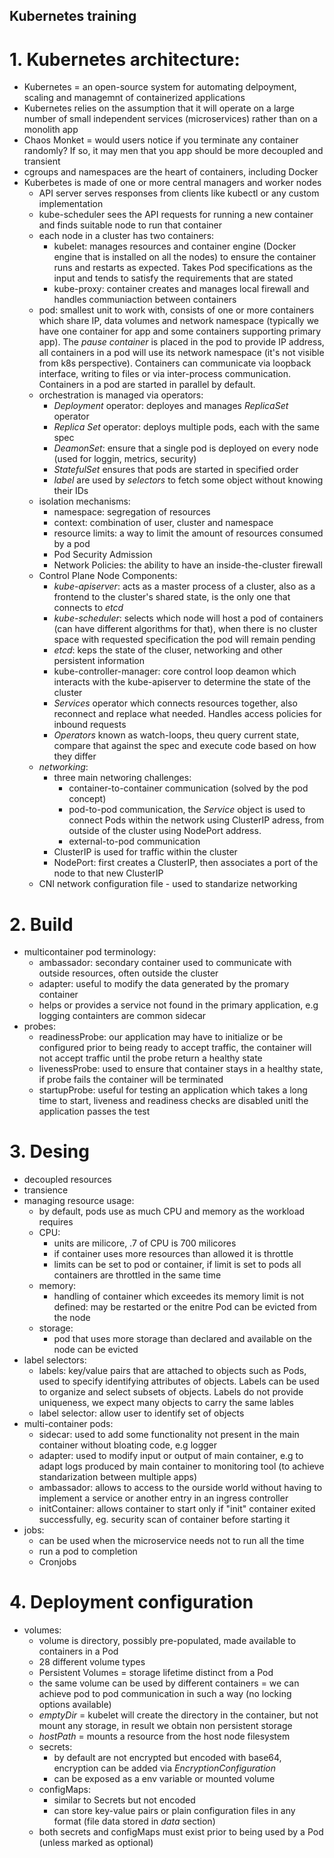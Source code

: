 ## Kubernetes training

# 1. Kubernetes architecture:
 -  Kubernetes = an open-source system for automating delpoyment, scaling and managemnt of containerized applications
 -  Kubernetes relies on the assumption that it will operate on a large number of small independent services (microservices) rather than on a monolith app
 -  Chaos Monket = would users notice if you terminate any container randomly? If so, it may men that you app should be more decoupled and transient
 -  cgroups and namespaces are the heart of containers, including Docker
 -  Kuberbetes is made of one or more central managers and worker nodes
     - API server serves responses from clients like kubectl or any custom implementation
     - kube-scheduler sees the API requests for running a new container and finds suitable node to run that container 
     - each node in a cluster has two containers:
        - kubelet: manages resources and container engine (Docker engine that is installed on all the nodes) to ensure the container runs and restarts as expected. Takes Pod specifications as the input and tends to satisfy the requirements that are stated
        - kube-proxy: container creates and manages local firewall and handles communiaction between containers 
     - pod: smallest unit to work with, consists of one or more containers which share IP, data volumes and network namespace (typically we have one container for app and some containers supporting primary app). The *pause container* is placed in the pod to provide IP address, all containers in a pod will use its network namespace (it's not visible from k8s perspective). Containers can communicate via loopback interface, writing to files or via inter-process communication. 
     Containers in a pod are started in parallel by default. 
     - orchestration is managed via operators:
        - *Deployment* operator: deployes and manages *ReplicaSet* operator
        - *Replica Set* operator: deploys multiple pods, each with the same spec 
        - *DeamonSet*: ensure that a single pod is deployed on every node (used for loggin, metrics, security)
        - *StatefulSet* ensures that pods are started in specified order
        - *label* are used by *selectors* to fetch some object without knowing their IDs
     - isolation mechanisms:
        - namespace: segregation of resources
        - context: combination of user, cluster and namespace
        - resource limits: a way to limit the amount of resources consumed by a pod
        - Pod Security Admission
        - Network Policies: the ability to have an inside-the-cluster firewall
     - Control Plane Node Components:
        - *kube-apiserver*: acts as a master process of a cluster, also as a frontend to the cluster's shared state, is the only one that connects to *etcd*
        - *kube-scheduler*: selects which node will host a pod of containers (can have different algorithms for that), when there is no cluster space with requested specification the pod will remain pending 
        - *etcd*: keps the state of the cluser, networking and other persistent information
        - kube-controller-manager: core control loop deamon which interacts with the kube-apiserver to determine the state of the cluster 
        - *Services* operator which connects resources together, also reconnect and replace what needed. Handles access policies for inbound requests
        - *Operators* known as watch-loops, theu query current state, compare that against the spec and execute code based on how they differ
    - *networking*:
        - three main networing challenges:
            - container-to-container communication (solved by the pod concept)
            - pod-to-pod communication, the *Service* object is used to connect Pods within the network using ClusterIP adress, from outside of the cluster using NodePort address. 
            - external-to-pod communication
        - ClusterIP is used for traffic within the cluster
        - NodePort: first creates a ClusterIP, then associates a port of the node to that new ClusterIP
    - CNI network configuration file - used to standarize networking

# 2. Build
 - multicontainer pod terminology:
    - ambassador: secondary container used to communicate with outside resources, often outside the cluster
    - adapter: useful to modify the data generated by the promary container
    - helps or provides a service not found in the primary application, e.g logging containters are common sidecar
 - probes:
    - readinessProbe: our application may have to initialize or be configured prior to being ready to accept traffic, the container will not accept traffic until the probe return a healthy state
    - livenessProbe: used to ensure that container stays in a healthy state, if probe fails the container will be terminated
    - startupProbe: useful for testing an application which takes a long time to start, liveness and readiness checks are disabled unitl the application passes the test

# 3. Desing
 - decoupled resources
 - transience
 - managing resource usage:
    - by default, pods use as much CPU and memory as the workload requires
    - CPU:
        - units are milicore, .7 of CPU is 700 milicores
        - if container uses more resources than allowed it is throttle 
        - limits can be set to pod or container, if limit is set to pods all containers are throttled in the same time
    - memory:
        - handling of container which exceedes its memory limit is not defined: may be restarted or the enitre Pod can be evicted from the node
    - storage: 
        - pod that uses more storage than declared and available on the node can be evicted
 - label selectors:
    - labels: key/value pairs that are attached to objects such as Pods, used to specify identifying attributes of objects. Labels can be used to organize and select subsets of objects. Labels do not provide uniqueness, we expect many objects to carry the same lables
    - label selector: allow user to identify set of objects
 - multi-container pods:
    - sidecar: used to add some functionality not present in the main container without bloating code, e.g logger
    - adapter: used to modify input or output of main container, e.g to adapt logs produced by main container to monitoring tool (to achieve standarization between multiple apps)
    - ambassador: allows to access to the ourside world without having to implement a service or another entry in an ingress controller
    - initContainer: allows container to start only if "init" container exited successfully, eg. security scan of container before starting it
- jobs:
    - can be used when the microservice needs not to run all the time
    - run a pod to completion
    - Cronjobs

# 4. Deployment configuration
 - volumes:
     - volume is directory, possibly pre-populated, made available to containers in a Pod
     - 28 different volume types
     - Persistent Volumes = storage lifetime distinct from a Pod 
     - the same volume can be used by different containers = we can achieve pod to pod communication in such a way (no locking options available)
     - *emptyDir* = kubelet will create the directory in the container, but not mount any storage, in result we obtain non persistent storage
     - *hostPath* = mounts a resource from the host node filesystem
     - secrets: 
        - by default are not encrypted but encoded with base64, encryption can be added via *EncryptionConfiguration*
        - can be exposed as a env variable or mounted volume
     - configMaps:
        - similar to Secrets but not encoded
        - can store key-value pairs or plain configuration files in any format (file data stored in *data* section)
    - both secrets and configMaps must exist prior to being used by a Pod (unless marked as optional)

